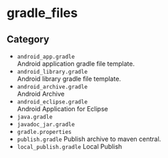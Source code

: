 # gradle_files

## Category

- `android_app.gradle`  
  Android application gradle file template.
- `android_library.gradle`  
  Android library gradle file template.
- `android_archive.gradle`  
  Android Archive
- `android_eclipse.gradle`  
  Android Application for Eclipse
- `java.gradle`
- `javadoc_jar.gradle`
- `gradle.properties`
- `publish.gradle`
  Publish archive to maven central.
- `local_publish.gradle`
  Local Publish
